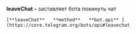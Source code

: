 
**leaveChat -** заставляет бота покинуть чат


```plain
[**leaveChat**   **method**   **bot.api** ](https://core.telegram.org/bots/api#leavechat
```




